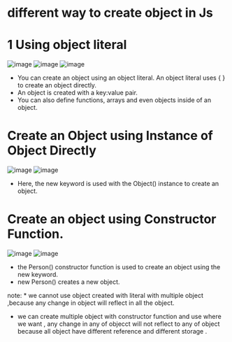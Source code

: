 # different way to create object in Js

# 1 Using object literal
![image](https://user-images.githubusercontent.com/44174633/183815123-525440db-8c60-4d80-80a0-2d2456ebdfd8.png)
![image](https://user-images.githubusercontent.com/44174633/183815257-b5459b6d-80cb-4b96-9bab-9dc4ae1c9a83.png)
![image](https://user-images.githubusercontent.com/44174633/183815319-b171962f-d43d-4c34-b466-39d52e66297d.png)
* You can create an object using an object literal. An object literal uses { } to create an object directly.
* An object is created with a key:value pair.
* You can also define functions, arrays and even objects inside of an object.

# Create an Object using Instance of Object Directly
![image](https://user-images.githubusercontent.com/44174633/183815707-ca3fb9ff-a4c8-4e05-85f3-d30dd0f20cfc.png)
![image](https://user-images.githubusercontent.com/44174633/183815738-315edab2-9ca9-4486-8e29-e819813d4200.png)
* Here, the new keyword is used with the Object() instance to create an object.

# Create an object using Constructor Function.
![image](https://user-images.githubusercontent.com/44174633/183816135-bab36f18-6d28-46c1-b6d1-dc7ee4707106.png)
![image](https://user-images.githubusercontent.com/44174633/183816157-4d0104ad-6c9a-47ea-8262-41ef53a9482d.png)
* the Person() constructor function is used to create an object using the new keyword.
* new Person() creates a new object.

note: * we cannot use object created with literal with multiple object ,because any change in object will reflect in all the object. 
 * we can create multiple object with constructor function and use where we want , any change in any of objecct will not reflect to any of object because all object have different reference and different storage .
 
 
